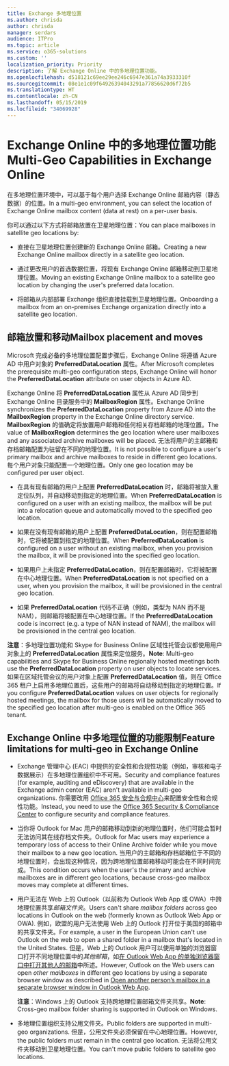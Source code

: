 ```yaml
---
title: Exchange 多地理位置
ms.author: chrisda
author: chrisda
manager: serdars
audience: ITPro
ms.topic: article
ms.service: o365-solutions
ms.custom: ''
localization_priority: Priority
description: 了解 Exchange Online 中的多地理位置功能。
ms.openlocfilehash: d518121c69ee29ee246c6947e361a74a3933310f
ms.sourcegitcommit: 08e1e1c09f64926394043291a77856620d6f72b5
ms.translationtype: HT
ms.contentlocale: zh-CN
ms.lasthandoff: 05/15/2019
ms.locfileid: "34069928"
---
```

# <a name="multi-geo-capabilities-in-exchange-online"></a><span data-ttu-id="234e2-103">Exchange Online 中的多地理位置功能</span><span class="sxs-lookup"><span data-stu-id="234e2-103">Multi-Geo Capabilities in Exchange Online</span></span>

<span data-ttu-id="234e2-104">在多地理位置环境中，可以基于每个用户选择 Exchange Online 邮箱内容（静态数据）的位置。</span><span class="sxs-lookup"><span data-stu-id="234e2-104">In a multi-geo environment, you can select the location of Exchange Online mailbox content (data at rest) on a per-user basis.</span></span>

<span data-ttu-id="234e2-105">你可以通过以下方式将邮箱放置在卫星地理位置：</span><span class="sxs-lookup"><span data-stu-id="234e2-105">You can place mailboxes in satellite geo locations by:</span></span>

- <span data-ttu-id="234e2-106">直接在卫星地理位置创建新的 Exchange Online 邮箱。</span><span class="sxs-lookup"><span data-stu-id="234e2-106">Creating a new Exchange Online mailbox directly in a satellite geo location.</span></span>

- <span data-ttu-id="234e2-107">通过更改用户的首选数据位置，将现有 Exchange Online 邮箱移动到卫星地理位置。</span><span class="sxs-lookup"><span data-stu-id="234e2-107">Moving an existing Exchange Online mailbox to a satellite geo location by changing the user's preferred data location.</span></span>

- <span data-ttu-id="234e2-108">将邮箱从内部部署 Exchange 组织直接挂载到卫星地理位置。</span><span class="sxs-lookup"><span data-stu-id="234e2-108">Onboarding a mailbox from an on-premises Exchange organization directly into a satellite geo location.</span></span>

## <a name="mailbox-placement-and-moves"></a><span data-ttu-id="234e2-109">邮箱放置和移动</span><span class="sxs-lookup"><span data-stu-id="234e2-109">Mailbox placement and moves</span></span>

<span data-ttu-id="234e2-110">Microsoft 完成必备的多地理位置配置步骤后，Exchange Online 将遵循 Azure AD 中用户对象的 **PreferredDataLocation** 属性。</span><span class="sxs-lookup"><span data-stu-id="234e2-110">After Microsoft completes the prerequisite multi-geo configuration steps, Exchange Online will honor the **PreferredDataLocation** attribute on user objects in Azure AD.</span></span>

<span data-ttu-id="234e2-111">Exchange Online 将 **PreferredDataLocation** 属性从 Azure AD 同步到 Exchange Online 目录服务中的 **MailboxRegion** 属性。</span><span class="sxs-lookup"><span data-stu-id="234e2-111">Exchange Online synchronizes the **PreferredDataLocation** property from Azure AD into the **MailboxRegion** property in the Exchange Online directory service.</span></span> <span data-ttu-id="234e2-112">**MailboxRegion** 的值确定将放置用户邮箱和任何相关存档邮箱的地理位置。</span><span class="sxs-lookup"><span data-stu-id="234e2-112">The value of **MailboxRegion** determines the geo location where user mailboxes and any associated archive mailboxes will be placed.</span></span> <span data-ttu-id="234e2-113">无法将用户的主邮箱和存档邮箱配置为驻留在不同的地理位置。</span><span class="sxs-lookup"><span data-stu-id="234e2-113">It is not possible to configure a user's primary mailbox and archive mailboxes to reside in different geo locations.</span></span> <span data-ttu-id="234e2-114">每个用户对象只能配置一个地理位置。</span><span class="sxs-lookup"><span data-stu-id="234e2-114">Only one geo location may be configured per user object.</span></span>

- <span data-ttu-id="234e2-115">在具有现有邮箱的用户上配置 **PreferredDataLocation** 时，邮箱将被放入重定位队列，并自动移动到指定的地理位置。</span><span class="sxs-lookup"><span data-stu-id="234e2-115">When **PreferredDataLocation** is configured on a user with an existing mailbox, the mailbox will be put into a relocation queue and automatically moved to the specified geo location.</span></span>

- <span data-ttu-id="234e2-116">如果在没有现有邮箱的用户上配置 **PreferredDataLocation**，则在配置邮箱时，它将被配置到指定的地理位置。</span><span class="sxs-lookup"><span data-stu-id="234e2-116">When **PreferredDataLocation** is configured on a user without an existing mailbox, when you provision the mailbox, it will be provisioned into the specified geo location.</span></span>

- <span data-ttu-id="234e2-117">如果用户上未指定 **PreferredDataLocation**，则在配置邮箱时，它将被配置在中心地理位置。</span><span class="sxs-lookup"><span data-stu-id="234e2-117">When **PreferredDataLocation** is not specified on a user, when you provision the mailbox, it will be provisioned in the central geo location.</span></span>

- <span data-ttu-id="234e2-118">如果 **PreferredDataLocation** 代码不正确（例如，类型为 NAN 而不是 NAM），则邮箱将被配置在中心地理位置。</span><span class="sxs-lookup"><span data-stu-id="234e2-118">If the **PreferredDataLocation** code is incorrect (e.g. a type of NAN instead of NAM), the mailbox will be provisioned in the central geo location.</span></span>

<span data-ttu-id="234e2-119">**注意**：多地理位置功能和 Skype for Business Online 区域性托管会议都使用用户对象上的 **PreferredDataLocation** 属性来定位服务。</span><span class="sxs-lookup"><span data-stu-id="234e2-119">**Note**: Multi-geo capabilities and Skype for Business Online regionally hosted meetings both use the **PreferredDataLocation** property on user objects to locate services.</span></span> <span data-ttu-id="234e2-120">如果在区域托管会议的用户对象上配置 **PreferredDataLocation** 值，则在 Office 365 租户上启用多地理位置后，这些用户的邮箱将自动移动到指定的地理位置。</span><span class="sxs-lookup"><span data-stu-id="234e2-120">If you configure **PreferredDataLocation** values on user objects for regionally hosted meetings, the mailbox for those users will be automatically moved to the specified geo location after multi-geo is enabled on the Office 365 tenant.</span></span>

## <a name="feature-limitations-for-multi-geo-in-exchange-online"></a><span data-ttu-id="234e2-121">Exchange Online 中多地理位置的功能限制</span><span class="sxs-lookup"><span data-stu-id="234e2-121">Feature limitations for multi-geo in Exchange Online</span></span>

- <span data-ttu-id="234e2-122">Exchange 管理中心 (EAC) 中提供的安全性和合规性功能（例如，审核和电子数据展示）在多地理位置组织中不可用。</span><span class="sxs-lookup"><span data-stu-id="234e2-122">Security and compliance features (for example, auditing and eDiscovery) that are available in the Exchange admin center (EAC) aren't available in multi-geo organizations.</span></span> <span data-ttu-id="234e2-123">你需要改用 [Office 365 安全与合规中心](https://support.office.com/article/7e696a40-b86b-4a20-afcc-559218b7b1b8)来配置安全性和合规性功能。</span><span class="sxs-lookup"><span data-stu-id="234e2-123">Instead, you need to use the [Office 365 Security & Compliance Center](https://support.office.com/article/7e696a40-b86b-4a20-afcc-559218b7b1b8) to configure security and compliance features.</span></span>

- <span data-ttu-id="234e2-124">当你将 Outlook for Mac 用户的邮箱移动到新的地理位置时，他们可能会暂时无法访问其在线存档文件夹。</span><span class="sxs-lookup"><span data-stu-id="234e2-124">Outlook for Mac users may experience a temporary loss of access to their Online Archive folder while you move their mailbox to a new geo location.</span></span> <span data-ttu-id="234e2-125">当用户的主邮箱和存档邮箱位于不同的地理位置时，会出现这种情况，因为跨地理位置邮箱移动可能会在不同时间完成。</span><span class="sxs-lookup"><span data-stu-id="234e2-125">This condition occurs when the user's the primary and archive mailboxes are in different geo locations, because cross-geo mailbox moves may complete at different times.</span></span>

- <span data-ttu-id="234e2-126">用户无法在 Web 上的 Outlook（以前称为 Outlook Web App 或 OWA）中跨地理位置共享*邮箱文件夹*。</span><span class="sxs-lookup"><span data-stu-id="234e2-126">Users can't share *mailbox folders* across geo locations in Outlook on the web (formerly known as Outlook Web App or OWA).</span></span> <span data-ttu-id="234e2-127">例如，欧盟的用户无法使用 Web 上的 Outlook 打开位于美国的邮箱中的共享文件夹。</span><span class="sxs-lookup"><span data-stu-id="234e2-127">For example, a user in the European Union can't use Outlook on the web to open a shared folder in a mailbox that's located in the United States.</span></span> <span data-ttu-id="234e2-128">但是，Web 上的 Outlook 用户可以使用单独的浏览器窗口打开不同地理位置中的*其他邮箱*，如[在 Outlook Web App 的单独浏览器窗口中打开其他人的邮箱](https://support.office.com/article/A909AD30-E413-40B5-A487-0EA70B763081#__toc372210362)中所述。</span><span class="sxs-lookup"><span data-stu-id="234e2-128">However, Outlook on the Web users can open *other mailboxes* in different geo locations by using a separate browser window as described in [Open another person’s mailbox in a separate browser window in Outlook Web App](https://support.office.com/article/A909AD30-E413-40B5-A487-0EA70B763081#__toc372210362).</span></span>

  <span data-ttu-id="234e2-129">**注意**：Windows 上的 Outlook 支持跨地理位置邮箱文件夹共享。</span><span class="sxs-lookup"><span data-stu-id="234e2-129">**Note**: Cross-geo mailbox folder sharing is supported in Outlook on Windows.</span></span>

- <span data-ttu-id="234e2-130">多地理位置组织支持公用文件夹。</span><span class="sxs-lookup"><span data-stu-id="234e2-130">Public folders are supported in multi-geo organizations.</span></span> <span data-ttu-id="234e2-131">但是，公用文件夹必须保留在中心地理位置。</span><span class="sxs-lookup"><span data-stu-id="234e2-131">However, the public folders must remain in the central geo location.</span></span> <span data-ttu-id="234e2-132">无法将公用文件夹移动到卫星地理位置。</span><span class="sxs-lookup"><span data-stu-id="234e2-132">You can't move public folders to satellite geo locations.</span></span>
